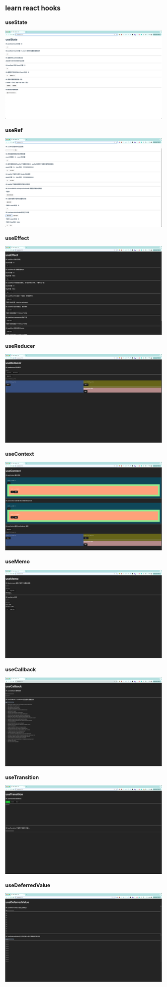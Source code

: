 ## learn react hooks

### useState
<img src="./views/useState.png"/>

### useRef
<img src="./views/useRef.png"/>

### useEffect
<img src="./views/useEffect.png"/>

### useReducer
<img src="./views/useReducer.png"/>

### useContext
<img src="./views/useContext.png"/>

### useMemo
<img src="./views/useMemo.png"/>

### useCallback
<img src="./views/useCallback.png"/>

### useTransition
<img src="./views/useTransition.png"/>

### useDeferredValue
<img src="./views/useDeferredValue.png"/>
